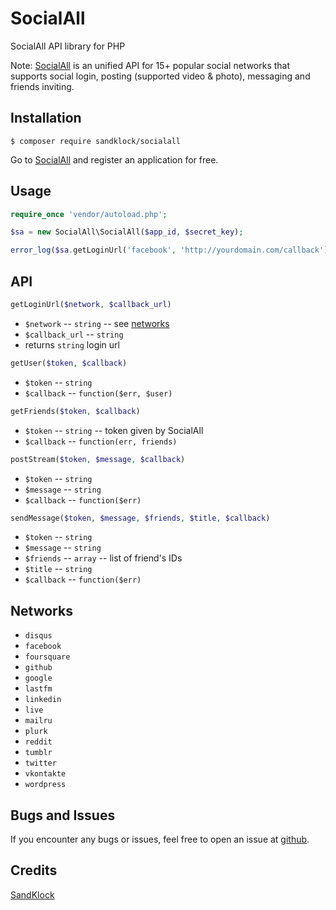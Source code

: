 # SocialAll

SocialAll API library for PHP

Note: [SocialAll](https://www.socialall.io) is an unified API for 15+ popular social networks that supports social login, posting (supported video & photo), messaging and friends inviting.

## Installation

```
$ composer require sandklock/socialall
```
Go to [SocialAll](https://www.socialall.io) and register an application for free.

## Usage

~~~ php
require_once 'vendor/autoload.php';

$sa = new SocialAll\SocialAll($app_id, $secret_key);

error_log($sa.getLoginUrl('facebook', 'http://yourdomain.com/callback'));
~~~

## API

~~~ php
getLoginUrl($network, $callback_url)
~~~

  * `$network` -- `string` -- see [networks](#networks)
  * `$callback_url` -- `string`
  * returns `string` login url

~~~ php
getUser($token, $callback)
~~~

  * `$token` -- `string`
  * `$callback` -- `function($err, $user)`

~~~ php
getFriends($token, $callback)
~~~

  * `$token` -- `string` -- token given by SocialAll
  * `$callback` -- `function(err, friends)`

~~~ php
postStream($token, $message, $callback)
~~~

  * `$token` -- `string`
  * `$message` -- `string`
  * `$callback` -- `function($err)`

~~~ php
sendMessage($token, $message, $friends, $title, $callback)
~~~

  * `$token` -- `string`
  * `$message` -- `string`
  * `$friends` -- `array` -- list of friend's IDs
  * `$title` -- `string`
  * `$callback` -- `function($err)`

## Networks

* `disqus`
* `facebook`
* `foursquare`
* `github`
* `google`
* `lastfm`
* `linkedin`
* `live`
* `mailru`
* `plurk`
* `reddit`
* `tumblr`
* `twitter`
* `vkontakte`
* `wordpress`

## Bugs and Issues

If you encounter any bugs or issues, feel free to open an issue at [github](https://github.com/sandklock/soclall-api-php/issues).

## Credits

[SandKlock](https://www.socialall.io)
